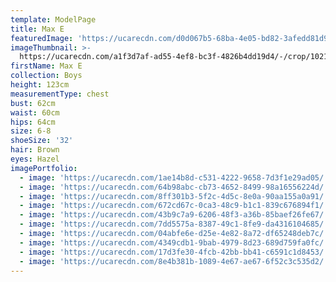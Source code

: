 ```yaml
---
template: ModelPage
title: Max E
featuredImage: 'https://ucarecdn.com/d0d067b5-68ba-4e05-bd82-3afedd81d9e0/'
imageThumbnail: >-
  https://ucarecdn.com/a1f3d7af-ad55-4ef8-bc3f-4826b4dd19d4/-/crop/1021x1451/637,0/-/preview/
firstName: Max E
collection: Boys
height: 123cm
measurementType: chest
bust: 62cm
waist: 60cm
hips: 64cm
size: 6-8
shoeSize: '32'
hair: Brown
eyes: Hazel
imagePortfolio:
  - image: 'https://ucarecdn.com/1ae14b8d-c531-4222-9658-7d3f1e29ad05/'
  - image: 'https://ucarecdn.com/64b98abc-cb73-4652-8499-98a16556224d/'
  - image: 'https://ucarecdn.com/8ff301b3-5f2c-4d5c-8e0a-90aa155a0a91/'
  - image: 'https://ucarecdn.com/672cd67c-0ca3-48c9-b1c1-839c676894f1/'
  - image: 'https://ucarecdn.com/43b9c7a9-6206-48f3-a36b-85baef26fe67/'
  - image: 'https://ucarecdn.com/7dd5575a-8387-49c1-8fe9-da4316104685/'
  - image: 'https://ucarecdn.com/04abfe6e-d25e-4e82-8a72-df65248deb7c/'
  - image: 'https://ucarecdn.com/4349cdb1-9bab-4979-8d23-689d759fa0fc/'
  - image: 'https://ucarecdn.com/17d3fe30-4fcb-42bb-bb41-c6591c1d8453/'
  - image: 'https://ucarecdn.com/8e4b381b-1089-4e67-ae67-6f52c3c535d2/'
---
```


